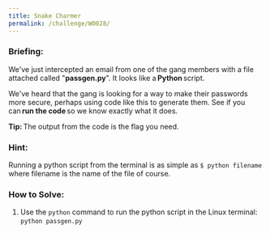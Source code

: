 ```yaml
---
title: Snake Charmer
permalink: /challenge/W0028/
---
```


### Briefing: 
We've just intercepted an email from one of the gang members with a file attached called "**passgen.py**". It looks like a **Python** script. 

We've heard that the gang is looking for a way to make their passwords more secure, perhaps using code like this to generate them. See if you can **run the code** so we know exactly what it does. 

**Tip:** The output from the code is the flag you need. 

### Hint:
Running a python script from the terminal is as simple as `$ python filename` where filename is the name of the file of course.

### How to Solve: 
1. Use the `python` command to run the python script in the Linux terminal: `python passgen.py`